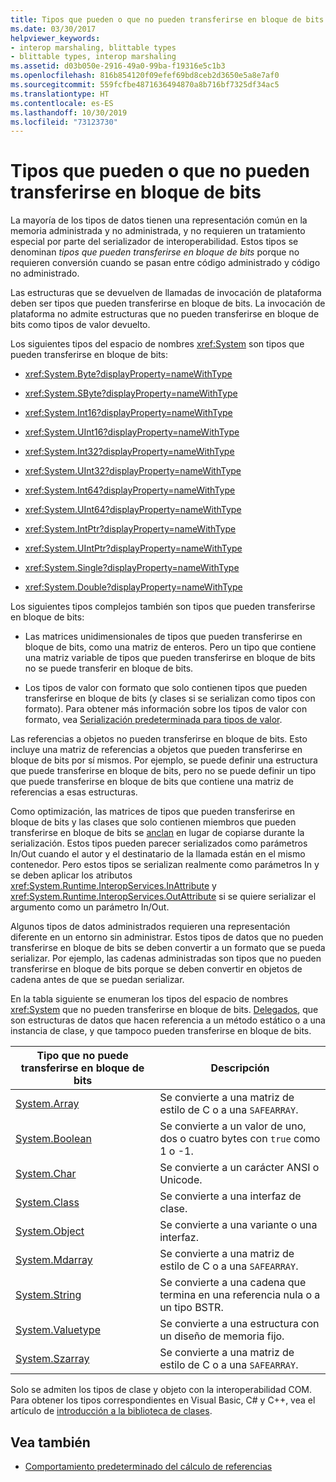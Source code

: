 ```yaml
---
title: Tipos que pueden o que no pueden transferirse en bloque de bits
ms.date: 03/30/2017
helpviewer_keywords:
- interop marshaling, blittable types
- blittable types, interop marshaling
ms.assetid: d03b050e-2916-49a0-99ba-f19316e5c1b3
ms.openlocfilehash: 816b854120f09efef69bd8ceb2d3650e5a8e7af0
ms.sourcegitcommit: 559fcfbe4871636494870a8b716bf7325df34ac5
ms.translationtype: HT
ms.contentlocale: es-ES
ms.lasthandoff: 10/30/2019
ms.locfileid: "73123730"
---
```

# <a name="blittable-and-non-blittable-types"></a>Tipos que pueden o que no pueden transferirse en bloque de bits
La mayoría de los tipos de datos tienen una representación común en la memoria administrada y no administrada, y no requieren un tratamiento especial por parte del serializador de interoperabilidad. Estos tipos se denominan *tipos que pueden transferirse en bloque de bits* porque no requieren conversión cuando se pasan entre código administrado y código no administrado.  
  
 Las estructuras que se devuelven de llamadas de invocación de plataforma deben ser tipos que pueden transferirse en bloque de bits. La invocación de plataforma no admite estructuras que no pueden transferirse en bloque de bits como tipos de valor devuelto.  
  
 Los siguientes tipos del espacio de nombres <xref:System> son tipos que pueden transferirse en bloque de bits:  
  
- <xref:System.Byte?displayProperty=nameWithType>  
  
- <xref:System.SByte?displayProperty=nameWithType>  
  
- <xref:System.Int16?displayProperty=nameWithType>  
  
- <xref:System.UInt16?displayProperty=nameWithType>  
  
- <xref:System.Int32?displayProperty=nameWithType>  
  
- <xref:System.UInt32?displayProperty=nameWithType>  
  
- <xref:System.Int64?displayProperty=nameWithType>  
  
- <xref:System.UInt64?displayProperty=nameWithType>  
  
- <xref:System.IntPtr?displayProperty=nameWithType>  
  
- <xref:System.UIntPtr?displayProperty=nameWithType>  
  
- <xref:System.Single?displayProperty=nameWithType>  
  
- <xref:System.Double?displayProperty=nameWithType>  
  
 Los siguientes tipos complejos también son tipos que pueden transferirse en bloque de bits:  
  
- Las matrices unidimensionales de tipos que pueden transferirse en bloque de bits, como una matriz de enteros. Pero un tipo que contiene una matriz variable de tipos que pueden transferirse en bloque de bits no se puede transferir en bloque de bits.  
  
- Los tipos de valor con formato que solo contienen tipos que pueden transferirse en bloque de bits (y clases si se serializan como tipos con formato). Para obtener más información sobre los tipos de valor con formato, vea [Serialización predeterminada para tipos de valor](default-marshaling-behavior.md#default-marshaling-for-value-types).  
  
 Las referencias a objetos no pueden transferirse en bloque de bits. Esto incluye una matriz de referencias a objetos que pueden transferirse en bloque de bits por sí mismos. Por ejemplo, se puede definir una estructura que puede transferirse en bloque de bits, pero no se puede definir un tipo que puede transferirse en bloque de bits que contiene una matriz de referencias a esas estructuras.  
  
 Como optimización, las matrices de tipos que pueden transferirse en bloque de bits y las clases que solo contienen miembros que pueden transferirse en bloque de bits se [anclan](copying-and-pinning.md) en lugar de copiarse durante la serialización. Estos tipos pueden parecer serializados como parámetros In/Out cuando el autor y el destinatario de la llamada están en el mismo contenedor. Pero estos tipos se serializan realmente como parámetros In y se deben aplicar los atributos <xref:System.Runtime.InteropServices.InAttribute> y <xref:System.Runtime.InteropServices.OutAttribute> si se quiere serializar el argumento como un parámetro In/Out.  
  
 Algunos tipos de datos administrados requieren una representación diferente en un entorno sin administrar. Estos tipos de datos que no pueden transferirse en bloque de bits se deben convertir a un formato que se pueda serializar. Por ejemplo, las cadenas administradas son tipos que no pueden transferirse en bloque de bits porque se deben convertir en objetos de cadena antes de que se puedan serializar.  
  
 En la tabla siguiente se enumeran los tipos del espacio de nombres <xref:System> que no pueden transferirse en bloque de bits. [Delegados](default-marshaling-behavior.md#default-marshaling-for-delegates), que son estructuras de datos que hacen referencia a un método estático o a una instancia de clase, y que tampoco pueden transferirse en bloque de bits.  
  
|Tipo que no puede transferirse en bloque de bits|Descripción|  
|-------------------------|-----------------|  
|[System.Array](default-marshaling-for-arrays.md)|Se convierte a una matriz de estilo de C o a una `SAFEARRAY`.|  
|[System.Boolean](https://docs.microsoft.com/previous-versions/dotnet/netframework-4.0/t2t3725f(v=vs.100))|Se convierte a un valor de uno, dos o cuatro bytes con `true` como 1 o -1.|  
|[System.Char](https://docs.microsoft.com/previous-versions/dotnet/netframework-4.0/6tyybbf2(v=vs.100))|Se convierte a un carácter ANSI o Unicode.|  
|[System.Class](https://docs.microsoft.com/previous-versions/dotnet/netframework-4.0/s0968xy8(v=vs.100))|Se convierte a una interfaz de clase.|  
|[System.Object](default-marshaling-for-objects.md)|Se convierte a una variante o una interfaz.|  
|[System.Mdarray](default-marshaling-for-arrays.md)|Se convierte a una matriz de estilo de C o a una `SAFEARRAY`.|  
|[System.String](default-marshaling-for-strings.md)|Se convierte a una cadena que termina en una referencia nula o a un tipo BSTR.|  
|[System.Valuetype](https://docs.microsoft.com/previous-versions/dotnet/netframework-4.0/0t2cwe11(v=vs.100))|Se convierte a una estructura con un diseño de memoria fijo.|  
|[System.Szarray](default-marshaling-for-arrays.md)|Se convierte a una matriz de estilo de C o a una `SAFEARRAY`.|  
  
 Solo se admiten los tipos de clase y objeto con la interoperabilidad COM. Para obtener los tipos correspondientes en Visual Basic, C# y C++, vea el artículo de [introducción a la biblioteca de clases](../../standard/class-library-overview.md).  
  
## <a name="see-also"></a>Vea también

- [Comportamiento predeterminado del cálculo de referencias](default-marshaling-behavior.md)
